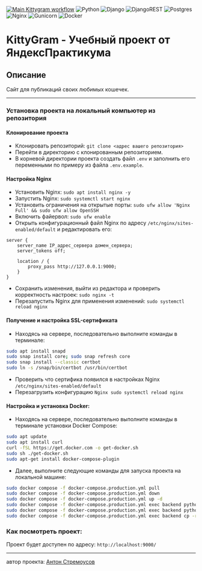 [![Main Kittygram workflow](https://github.com/stremousoff/kittygram_final/actions/workflows/main.yml/badge.svg)](https://github.com/stremousoff/kittygram_final/actions/workflows/main.yml)
	![Python](https://img.shields.io/badge/python-3670A0?style=for-the-badge&logo=python&logoColor=ffdd54) ![Django](https://img.shields.io/badge/django-%23092E20.svg?style=for-the-badge&logo=django&logoColor=white) ![DjangoREST](https://img.shields.io/badge/DJANGO-REST-ff1709?style=for-the-badge&logo=django&logoColor=white&color=ff1709&labelColor=gray) ![Postgres](https://img.shields.io/badge/postgres-%23316192.svg?style=for-the-badge&logo=postgresql&logoColor=white) ![Nginx](https://img.shields.io/badge/nginx-%23009639.svg?style=for-the-badge&logo=nginx&logoColor=white) 	![Gunicorn](https://img.shields.io/badge/gunicorn-%298729.svg?style=for-the-badge&logo=gunicorn&logoColor=white) ![Docker](https://img.shields.io/badge/docker-%230db7ed.svg?style=for-the-badge&logo=docker&logoColor=white)
# KittyGram - Учебный проект от ЯндексПрактикума
## Описание
Сайт для публикаций своих любимых кошечек.

---
### Установка проекта на локальный компьютер из репозитория

#### Клонирование проекта
- Клонировать репозиторий: `git clone <адрес вашего репозитория>`
- Перейти в директорию с клонированным репозиторием.
- В корневой директории проекта создать файл `.env` и заполнить его переменными по примеру из файла `.env.example`.

#### Настройка Nginx
- Установить Nginx: `sudo apt install nginx -y`
- Запустить Nginx: `sudo systemctl start nginx`
- Установить ограничения на открытые порты: `sudo ufw allow 'Nginx Full' && sudo ufw allow OpenSSH`
- Включить файервол: `sudo ufw enable`
- Открыть конфигурационный файл Nginx по адресу `/etc/nginx/sites-enabled/default` и редактировать его:
```nginx
server {
    server_name IP_адрес_сервера домен_сервера;
    server_tokens off;
    
    location / {
        proxy_pass http://127.0.0.1:9000;
    }
}
```
- Сохранить изменения, выйти из редактора и проверить корректность настроек: `sudo nginx -t`
- Перезапустить Nginx для применения изменений: `sudo systemctl reload nginx`

#### Получение и настройка SSL-сертификата
- Находясь на сервере, последовательно выполните команды в терминале: 
```bash
sudo apt install snapd 
sudo snap install core; sudo snap refresh core
sudo snap install --classic certbot
sudo ln -s /snap/bin/certbot /usr/bin/certbot
```
- Проверить что сертифика появился в настройках Nginx `/etc/nginx/sites-enabled/default`
- Перезагрузить конфигурацию `Nginx sudo systemctl reload nginx`

#### Настройка и установка Docker:
- Находясь на сервере, последовательно выполните команды в терминале установки Docker Compose:
```bash
sudo apt update
sudo apt install curl
curl -fSL https://get.docker.com -o get-docker.sh
sudo sh ./get-docker.sh
sudo apt-get install docker-compose-plugin
```
- Далее, выполните следующие команды для запуска проекта на локальной машине:
```bash
sudo docker compose -f docker-compose.production.yml pull
sudo docker compose -f docker-compose.production.yml down
sudo docker compose -f docker-compose.production.yml up -d
sudo docker compose -f docker-compose.production.yml exec backend python manage.py migrate
sudo docker compose -f docker-compose.production.yml exec backend python manage.py collectstatic
sudo docker compose -f docker-compose.production.yml exec backend cp -r /app/collect_static/. /static_backend/static/
```
### Как посмотреть проект:
Проект будет доступен по адресу: `http://localhost:9000/`

---
автор проекта: [Антон Стремоусов](https://github.com/stremousoff)

